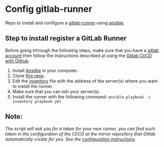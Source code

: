 # Config gitlab-runner
Repo to install and configure a [gitlab-runner](https://docs.gitlab.com/runner/) using [ansible](https://www.ansible.com/).

## Step to install register a GitLab Runner
Before going trhrough the following steps, make sure that you have a [gitlab account](https://about.gitlab.com/) then follow the instructions described at using the [Gitlab CI/CD with Github](https://docs.gitlab.com/ee/ci/ci_cd_for_external_repos/github_integration.html).

1. Install [Ansible](https://docs.ansible.com/ansible/latest/installation_guide/intro_installation.html) in your computer.
2. Clone [this repo](https://github.com/NLESC-JCER/gitlab_runner).
3. Edit the [inventory](https://docs.ansible.com/ansible/latest/user_guide/intro_inventory.html) file with the address of the server(s) where you want to install the runner.
4. Make sure that you can ssh your server(s).
5. Install the runner with the following command:
   ``ansible-playbook -i inventory playbook.yml``

## Note:
*The script will ask you for a token for your new runner, you can find such token in the configuration of the CI/CD at the mirror repository that Gitlab automatically create for you. See the [configuration instructions](https://docs.gitlab.com/ee/ci/runners/#registering-a-specific-runner-with-a-project-registration-token).*
